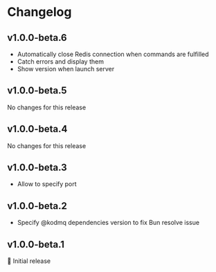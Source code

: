 # Changelog

[//]: # (HeaderEnd)

## v1.0.0-beta.6

- Automatically close Redis connection when commands are fulfilled
- Catch errors and display them
- Show version when launch server

## v1.0.0-beta.5

No changes for this release

## v1.0.0-beta.4

No changes for this release

## v1.0.0-beta.3

- Allow to specify port

## v1.0.0-beta.2

- Specify @kodmq dependencies version to fix Bun resolve issue

## v1.0.0-beta.1

🎉 Initial release
